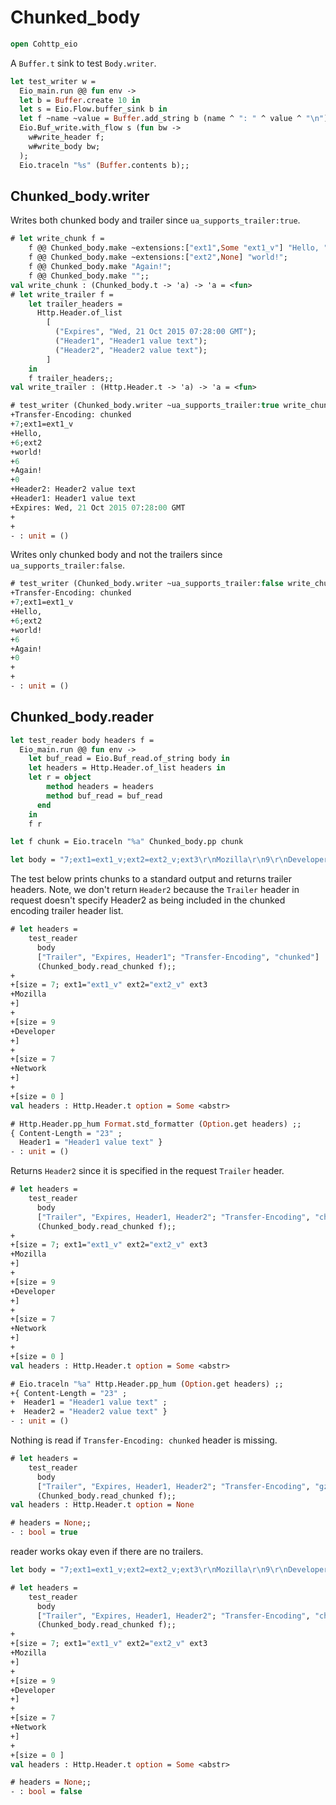 # Chunked_body

```ocaml
open Cohttp_eio
```

A `Buffer.t` sink to test `Body.writer`.

```ocaml
let test_writer w =
  Eio_main.run @@ fun env ->
  let b = Buffer.create 10 in
  let s = Eio.Flow.buffer_sink b in
  let f ~name ~value = Buffer.add_string b (name ^ ": " ^ value ^ "\n") in
  Eio.Buf_write.with_flow s (fun bw ->
    w#write_header f;
    w#write_body bw;
  );
  Eio.traceln "%s" (Buffer.contents b);;
```

## Chunked_body.writer

Writes both chunked body and trailer since `ua_supports_trailer:true`.

```ocaml
# let write_chunk f =
    f @@ Chunked_body.make ~extensions:["ext1",Some "ext1_v"] "Hello, ";
    f @@ Chunked_body.make ~extensions:["ext2",None] "world!";
    f @@ Chunked_body.make "Again!";
    f @@ Chunked_body.make "";;
val write_chunk : (Chunked_body.t -> 'a) -> 'a = <fun>
# let write_trailer f =
    let trailer_headers =
      Http.Header.of_list
        [
          ("Expires", "Wed, 21 Oct 2015 07:28:00 GMT");
          ("Header1", "Header1 value text");
          ("Header2", "Header2 value text");
        ]
    in
    f trailer_headers;;
val write_trailer : (Http.Header.t -> 'a) -> 'a = <fun>

# test_writer (Chunked_body.writer ~ua_supports_trailer:true write_chunk write_trailer) ;;
+Transfer-Encoding: chunked
+7;ext1=ext1_v
+Hello, 
+6;ext2
+world!
+6
+Again!
+0
+Header2: Header2 value text
+Header1: Header1 value text
+Expires: Wed, 21 Oct 2015 07:28:00 GMT
+
+
- : unit = ()
```

Writes only chunked body and not the trailers since `ua_supports_trailer:false`.

```ocaml
# test_writer (Chunked_body.writer ~ua_supports_trailer:false write_chunk write_trailer) ;;
+Transfer-Encoding: chunked
+7;ext1=ext1_v
+Hello, 
+6;ext2
+world!
+6
+Again!
+0
+
+
- : unit = ()
```

## Chunked_body.reader

```ocaml
let test_reader body headers f =
  Eio_main.run @@ fun env ->
    let buf_read = Eio.Buf_read.of_string body in
    let headers = Http.Header.of_list headers in
    let r = object
        method headers = headers
        method buf_read = buf_read
      end
    in
    f r

let f chunk = Eio.traceln "%a" Chunked_body.pp chunk

let body = "7;ext1=ext1_v;ext2=ext2_v;ext3\r\nMozilla\r\n9\r\nDeveloper\r\n7\r\nNetwork\r\n0\r\nHeader2: Header2 value text\r\nHeader1: Header1 value text\r\nExpires: Wed, 21 Oct 2015 07:28:00 GMT\r\n\r\n"
```

The test below prints chunks to a standard output and returns trailer headers. Note, we don't return `Header2` 
because the `Trailer` header in request doesn't specify Header2 as being included in the chunked encoding trailer
header list.

```ocaml
# let headers = 
    test_reader
      body
      ["Trailer", "Expires, Header1"; "Transfer-Encoding", "chunked"]
      (Chunked_body.read_chunked f);;
+
+[size = 7; ext1="ext1_v" ext2="ext2_v" ext3
+Mozilla
+]
+
+[size = 9
+Developer
+]
+
+[size = 7
+Network
+]
+
+[size = 0 ]
val headers : Http.Header.t option = Some <abstr>

# Http.Header.pp_hum Format.std_formatter (Option.get headers) ;;
{ Content-Length = "23" ;
  Header1 = "Header1 value text" }
- : unit = ()
```

Returns `Header2` since it is specified in the request `Trailer` header.

```ocaml
# let headers = 
    test_reader
      body
      ["Trailer", "Expires, Header1, Header2"; "Transfer-Encoding", "chunked"]
      (Chunked_body.read_chunked f);;
+
+[size = 7; ext1="ext1_v" ext2="ext2_v" ext3
+Mozilla
+]
+
+[size = 9
+Developer
+]
+
+[size = 7
+Network
+]
+
+[size = 0 ]
val headers : Http.Header.t option = Some <abstr>

# Eio.traceln "%a" Http.Header.pp_hum (Option.get headers) ;;
+{ Content-Length = "23" ;
+  Header1 = "Header1 value text" ;
+  Header2 = "Header2 value text" }
- : unit = ()
```

Nothing is read if `Transfer-Encoding: chunked` header is missing.

```ocaml
# let headers = 
    test_reader
      body
      ["Trailer", "Expires, Header1, Header2"; "Transfer-Encoding", "gzip"]
      (Chunked_body.read_chunked f);;
val headers : Http.Header.t option = None

# headers = None;;
- : bool = true
```

reader works okay even if there are no trailers.

```ocaml
let body = "7;ext1=ext1_v;ext2=ext2_v;ext3\r\nMozilla\r\n9\r\nDeveloper\r\n7\r\nNetwork\r\n0\r\n\r\n"
```

```ocaml
# let headers = 
    test_reader
      body
      ["Trailer", "Expires, Header1, Header2"; "Transfer-Encoding", "chunked"]
      (Chunked_body.read_chunked f);;
+
+[size = 7; ext1="ext1_v" ext2="ext2_v" ext3
+Mozilla
+]
+
+[size = 9
+Developer
+]
+
+[size = 7
+Network
+]
+
+[size = 0 ]
val headers : Http.Header.t option = Some <abstr>

# headers = None;;
- : bool = false
```

